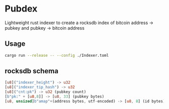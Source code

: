 # Pubdex

Lightweight rust indexer to create a rocksdb index of bitcoin address -> pubkey and pubkey -> bitcoin address

## Usage

```bash
cargo run --release -- --config ./Indexer.toml
```

## rocksdb schema

```rust
[u8]("indexer_height") -> u32
[u8]("indexer_tip_hash") -> u32
[u8]("cnt:pk") -> u32 (pubkey count)
[b"pk:" + [u8,8]] -> [u8, 33] (pubkey bytes)
[u8, unsized]b"amap"+(address bytes, utf-encoded) -> [u8, 8] (id bytes)
```
